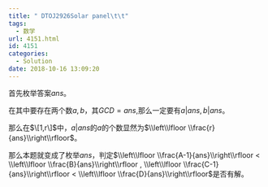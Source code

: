 ```yaml
---
title: " DTOJ2926Solar panel\t\t"
tags:
  - 数学
url: 4151.html
id: 4151
categories:
  - Solution
date: 2018-10-16 13:09:20
---
```


首先枚举答案$ans$。

在其中要存在两个数$a,b$，其$GCD=ans$,那么一定要有$a|ans,b|ans$。

那么在$\[1,r\]$中，$a|ans$的$a$的个数显然为$\\left\\lfloor \\frac{r}{ans}\\right\\rfloor$。

那么本题就变成了枚举$ans$，判定$\\left\\lfloor \\frac{A-1}{ans}\\right\\rfloor < \\left\\lfloor \\frac{B}{ans}\\right\\rfloor , \\left\\lfloor \\frac{C-1}{ans}\\right\\rfloor < \\left\\lfloor \\frac{D}{ans}\\right\\rfloor$是否有解。